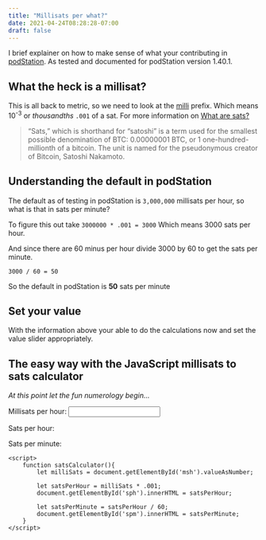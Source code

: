 ```yaml
---
title: "Millisats per what?"
date: 2021-04-24T08:28:28-07:00
draft: false
---
```


I brief explainer on how to make sense of what your contributing in [podStation](https://podstation.github.io/). As tested and documented for podStation version 1.40.1.


## What the heck is a millisat?

This is all back to metric, so we need to look at the [milli](https://en.wikipedia.org/wiki/Milli-) prefix. Which means 10<sup>-3</sup> or <em>thousandths</em> `.001` of a sat. For more information on [What are sats?](https://bitcoinmagazine.com/guides/what-are-sats)

>“Sats,” which is shorthand for “satoshi” is a term used for the smallest possible denomination of BTC: 0.00000001 BTC, or 1 one-hundred-millionth of a bitcoin. The unit is named for the pseudonymous creator of Bitcoin, Satoshi Nakamoto.

## Understanding the default in podStation

The default as of testing in podStation is `3,000,000` millisats per hour, so what is that in sats per minute?

To figure this out take `3000000 * .001 = 3000` Which means 3000 sats per hour.


And since there are 60 minus per hour divide 3000 by 60 to get the sats per minute.

`3000 / 60 = 50`

So the default in podStation is <strong>50</strong> sats per minute

## Set your value

With the information above your able to do the calculations now and set the value slider appropriately.


## The easy way with the JavaScript millisats to sats calculator 

<em>At this point let the fun numerology begin... </em>

<label for="msh"> Millisats per hour:</label> 
<input type="number" id="msh" name="MilliSatPerHour" onkeyup="satsCalculator()" />

<label> Sats per hour: </label> <span id="sph"></span> 

<label> Sats per minute: </label> <span id="spm"></span> 
<script>
    function satsCalculator(){
        let milliSats = document.getElementById('msh').valueAsNumber;
    
        let satsPerHour = milliSats * .001;
        document.getElementById('sph').innerHTML = satsPerHour;
        
        let satsPerMinute = satsPerHour / 60;
        document.getElementById('spm').innerHTML = satsPerMinute;        
    }
</script>

    <script>
        function satsCalculator(){
            let milliSats = document.getElementById('msh').valueAsNumber;
    
            let satsPerHour = milliSats * .001;
            document.getElementById('sph').innerHTML = satsPerHour;
        
            let satsPerMinute = satsPerHour / 60;
            document.getElementById('spm').innerHTML = satsPerMinute;        
        }
    </script>